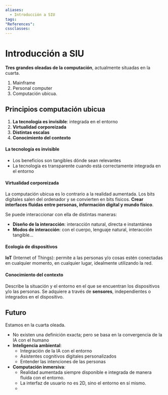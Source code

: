 ```yaml
---
aliases:
  - Introducción a SIU
tags:
"References":
cssclasses:
---
```

# Introducción a SIU

**Tres grandes oleadas de la computación**, actualmente situadas en la cuarta.

1. Mainframe
2. Personal computer
3. Computación ubicua.

## Principios computación ubicua

1. **La tecnología es invisible**: integrada en el entorno
2. **Virtualidad corporeizada**
3. **Distintas escalas**
4. **Conocimiento del contexto**

#### La tecnología es invisible

- Los beneficios son tangibles dónde sean relevantes
- La tecnología es transparente cuando está correctamente integrada en el entorno

#### Virtualidad corporeizada

La computación ubicua es lo contrario a la realidad aumentada. Los bits digitales salen del ordenador y se convierten en bits físicos. **Crear interfaces fluidas entre personas, información digital y mundo físico**.

Se puede interaccionar con ella de distintas maneras:
- **Diseño de la interacción**: interacción natural, directa e instantánea
- **Modos de interacción**: con el cuerpo, lenguaje natural, interacción tangible...

#### Ecología de dispositivos

**IoT** (Internet of Things): permite a las personas y/o cosas estén conectadas en cualquier momento, en cualquier lugar, idealmente utilizando la red.

#### Conocimiento del contexto

Describe la situación y el entorno en el que se encuentran los dispositivos y/o las personas. Se adquiere a través de **sensores**, independientes o integrados en el dispositivo.

## Futuro

Estamos en la cuarta oleada.

- No existen una definición exacta; pero se basa en la convergencia de la IA con el humano
- **Inteligencia ambiental**:
	- Integración de la IA con el entorno
	- Asistentes cognitivos digitales personalizados
	- Entender las intenciones de las personas
- **Computación inmersiva**:
	- Realidad aumentada siempre disponible e integrada de manera fluida con el entorno.
	- La interfaz de usuario no es 2D, sino el entorno en sí mismo.
	- 